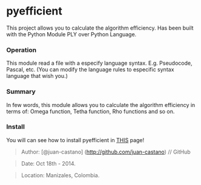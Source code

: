 # pyefficient #

This project allows you to calculate the algorithm efficiency.
Has been built with the Python Module PLY over Python Language.

### Operation ###
This module read a file with a especify language syntax. 
E.g. Pseudocode, Pascal, etc.
(You can modify the language rules to especific syntax language that wish you.)

### Summary ###
In few words, this module allows you to calculate the algorithm efficiency in terms of:
Omega function, Tetha function, Rho functions and so on.

### Install ###
You will can see how to install pyefficient in [THIS](https://github.com/juan-castano/pyefficient/blob/master/INSTALL.md) page!



>Author: [@juan-castano] (http://github.com/juan-castano) // GitHub

>Date: Oct 18th - 2014.

>Location: Manizales, Colombia.

